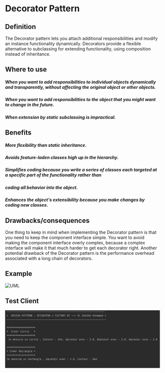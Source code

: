 # Decorator Pattern

## Definition
The Decorator pattern lets you attach additional responsibilities and modify
an instance functionality dynamically. Decorators provide a flexible
alternative to subclassing for extending functionality, using composition
instead of inheritance.

## Where to use
##### When you want to add responsibilities to individual objects dynamically and transparently, without affecting the original object or other objects.
##### When you want to add responsibilities to the object that you might want to change in the future.
##### When extension by static subclassing is impractical.

## Benefits
##### More flexibility than static inheritance.
##### Avoids feature-laden classes high up in the hierarchy.
##### Simplifies coding because you write a series of classes each targeted at a specific part of the functionality rather than
##### coding all behavior into the object.
##### Enhances the object's extensibility because you make changes by coding new classes.

## Drawbacks/consequences
One thing to keep in mind when implementing the Decorator pattern is that
you need to keep the component interface simple. You want to avoid making
the component interface overly complex, because a complex interface will
make it that much harder to get each decorator right.
Another potential drawback of the Decorator pattern is the performance
overhead associated with a long chain of decorators.

## Example
![UML](../../images/decorator2.png)

## Test Client
![UML](../../../images/decorator2_test.png)